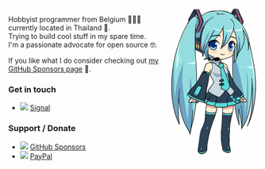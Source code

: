 <img align="right" width="180" height="297" src="https://raw.githubusercontent.com/xan105/xan105/master/miku.gif">

Hobbyist programmer from Belgium 🍫🍺🍟 currently located in Thailand 🙏.<br />
Trying to build cool stuff in my spare time.<br />
I'm a passionate advocate for open source 🤓.

If you like what I do consider checking out [my GitHub Sponsors page](https://github.com/sponsors/xan105) 🤗.

### Get in touch

+ <img src="https://raw.githubusercontent.com/FortAwesome/Font-Awesome/6.x/svgs/brands/signal-messenger.svg" height="16"> [Signal](https://signal.me/#eu/Yb_p_BbqI7yFrIuWC0LOXUm9Ae3W_2X4fYwqADhwzr73hjkmxzlOxJCOvJ_vrnkg)

### Support / Donate

+ <img src="https://raw.githubusercontent.com/FortAwesome/Font-Awesome/6.x/svgs/brands/github.svg" height="16"> [GitHub Sponsors](https://github.com/sponsors/xan105)
+ <img src="https://raw.githubusercontent.com/FortAwesome/Font-Awesome/6.x/svgs/brands/paypal.svg" height="16"> [PayPal](https://www.paypal.me/xan105)
